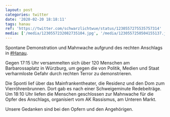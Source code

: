 ```yaml
---
layout: post
categories: twitter
date: '2020-02-20 18:18:11'
tags: hanau
ref: 'https://twitter.com/schwarzlichtwue/status/1230557275535757314'
media: ['/media/1230557232082735104.jpg', '/media/1230557250504155137.jpg', '/media/1230557264483717120.jpg']
---
```

Spontane Demonstration und Mahnwache aufgrund des rechten Anschlags in [#Hanau](/t/hanau).



Gegen 17:15 Uhr versammelten sich über 120 Menschen am Barbarossaplatz in Würzburg, um gegen die von Politik, Medien und Staat verharmloste Gefahr durch rechten Terror zu demonstrieren. 

Die Sponti lief über das Mainfrankentheater, die Residenz und den Dom zum Vierröhrenbrunnen. Dort gab es nach einer Schweigeminute Redebeiträge. Um 18:10 Uhr liefen die Menschen geschlossen zur Mahnwache für die Opfer des Anschlags, organisiert vom AK Rassismus, am Unteren Markt.

Unsere Gedanken sind bei den Opfern und den Angehörigen.
